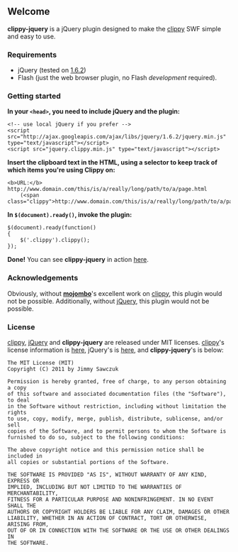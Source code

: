 ## Welcome ##

**clippy-jquery** is a jQuery plugin designed to make the [clippy][1] SWF simple and easy to use.

### Requirements ###

 * jQuery (tested on [1.6.2][2])
 * Flash (just the web browser plugin, no Flash *development* required).

### Getting started ###

**In your `<head>`, you need to include jQuery and the plugin:**
	
	<!-- use local jQuery if you prefer -->
	<script src="http://ajax.googleapis.com/ajax/libs/jquery/1.6.2/jquery.min.js" type="text/javascript"></script>
	<script src="jquery.clippy.min.js" type="text/javascript"></script>
	
**Insert the clipboard text in the HTML, using a selector to keep track of which items you're using Clippy on:**

	<b>URL:</b> http://www.domain.com/this/is/a/really/long/path/to/a/page.html 
		(<span class="clippy">http://www.domain.com/this/is/a/really/long/path/to/a/page.html</span>)

**In `$(document).ready()`, invoke the plugin:**

	$(document).ready(function()
	{
		$('.clippy').clippy();
	});
	
**Done!** You can see **clippy-jquery** in action [here][5].

### Acknowledgements ###

Obviously, without [**mojombo**][3]'s excellent work on [clippy][1], this plugin would not be possible. Additionally, without [jQuery][6], this plugin would not be possible.

### License ###

[clippy][1], [jQuery][6] and **clippy-jquery** are released under MIT licenses. [clippy][1]'s license information is [here][4], jQuery's is [here][7], and **clippy-jquery**'s is below:

	The MIT License (MIT)
	Copyright (C) 2011 by Jimmy Sawczuk

	Permission is hereby granted, free of charge, to any person obtaining a copy
	of this software and associated documentation files (the "Software"), to deal
	in the Software without restriction, including without limitation the rights
	to use, copy, modify, merge, publish, distribute, sublicense, and/or sell
	copies of the Software, and to permit persons to whom the Software is
	furnished to do so, subject to the following conditions:

	The above copyright notice and this permission notice shall be included in
	all copies or substantial portions of the Software.

	THE SOFTWARE IS PROVIDED "AS IS", WITHOUT WARRANTY OF ANY KIND, EXPRESS OR
	IMPLIED, INCLUDING BUT NOT LIMITED TO THE WARRANTIES OF MERCHANTABILITY,
	FITNESS FOR A PARTICULAR PURPOSE AND NONINFRINGEMENT. IN NO EVENT SHALL THE
	AUTHORS OR COPYRIGHT HOLDERS BE LIABLE FOR ANY CLAIM, DAMAGES OR OTHER
	LIABILITY, WHETHER IN AN ACTION OF CONTRACT, TORT OR OTHERWISE, ARISING FROM,
	OUT OF OR IN CONNECTION WITH THE SOFTWARE OR THE USE OR OTHER DEALINGS IN
	THE SOFTWARE.


  [1]: https://github.com/mojombo/clippy
  [2]: http://ajax.googleapis.com/ajax/libs/jquery/1.6.2/jquery.min.js
  [3]: https://github.com/mojombo
  [4]: https://github.com/mojombo/clippy/blob/master/LICENSE
  [5]: http://files.jimmysawczuk.com/clippy-jquery/demo.html
  [6]: http://jquery.com
  [7]: http://jquery.org/license